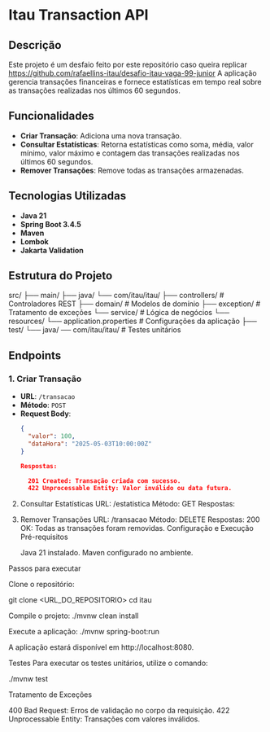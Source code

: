 # Itau Transaction API

## Descrição

Este projeto é um desfaio feito por este repositório caso queira replicar https://github.com/rafaellins-itau/desafio-itau-vaga-99-junior
A aplicação gerencia transações financeiras e fornece estatísticas em tempo real sobre as transações realizadas nos últimos 60 segundos.

## Funcionalidades

- **Criar Transação**: Adiciona uma nova transação.
- **Consultar Estatísticas**: Retorna estatísticas como soma, média, valor mínimo, valor máximo e contagem das transações realizadas nos últimos 60 segundos.
- **Remover Transações**: Remove todas as transações armazenadas.

## Tecnologias Utilizadas

- **Java 21**
- **Spring Boot 3.4.5**
- **Maven**
- **Lombok**
- **Jakarta Validation**

## Estrutura do Projeto
src/ 
├── main/
├── java/ 
└── com/itau/itau/ 
    ├── controllers/ # Controladores REST 
    ├── domain/ # Modelos de domínio 
    ├── exception/ # Tratamento de exceções 
    └── service/ # Lógica de negócios 
    └── resources/ 
    └── application.properties # Configurações da aplicação 
    ├── test/ 
    └── java/ 
    ── com/itau/itau/ # Testes unitários

## Endpoints

### 1. Criar Transação
- **URL**: `/transacao`
- **Método**: `POST`
- **Request Body**:
  ```json
  {
    "valor": 100,
    "dataHora": "2025-05-03T10:00:00Z"
  }

  Respostas:

    201 Created: Transação criada com sucesso.
    422 Unprocessable Entity: Valor inválido ou data futura.
2. Consultar Estatísticas
    URL: /estatistica
    Método: GET
    Respostas:
3. Remover Transações
    URL: /transacao
    Método: DELETE
    Respostas:
        200 OK: Todas as transações foram removidas.
Configuração e Execução
    Pré-requisitos

    Java 21 instalado.
    Maven configurado no ambiente.

Passos para executar

Clone o repositório:

git clone <URL_DO_REPOSITORIO>
cd itau

Compile o projeto:
./mvnw clean install

Execute a aplicação:
./mvnw spring-boot:run

A aplicação estará disponível em http://localhost:8080.

Testes
Para executar os testes unitários, utilize o comando:

./mvnw test

Tratamento de Exceções

400 Bad Request: Erros de validação no corpo da requisição.
422 Unprocessable Entity: Transações com valores inválidos.
